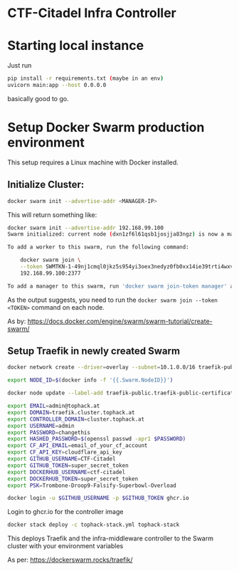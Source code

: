 # CTF-Citadel Infra Controller

# Starting local instance

Just run

```bash
pip install -r requirements.txt (maybe in an env)
uvicorn main:app --host 0.0.0.0
```

basically good to go.

# Setup Docker Swarm production environment

This setup requires a Linux machine with Docker installed.

## Initialize Cluster:

```bash
docker swarm init --advertise-addr <MANAGER-IP>
```

This will return something like:

```bash
docker swarm init --advertise-addr 192.168.99.100
Swarm initialized: current node (dxn1zf6l61qsb1josjja83ngz) is now a manager.

To add a worker to this swarm, run the following command:

    docker swarm join \
    --token SWMTKN-1-49nj1cmql0jkz5s954yi3oex3nedyz0fb0xx14ie39trti4wxv-8vxv8rssmk743ojnwacrr2e7c \
    192.168.99.100:2377

To add a manager to this swarm, run 'docker swarm join-token manager' and follow the instructions.
```

As the output suggests, you need to run the `docker swarm join --token <TOKEN>` command on each node.

As by: https://docs.docker.com/engine/swarm/swarm-tutorial/create-swarm/

## Setup Traefik in newly created Swarm

```bash
docker network create --driver=overlay --subnet=10.1.0.0/16 traefik-public
```

```bash
export NODE_ID=$(docker info -f '{{.Swarm.NodeID}}')
```

```bash
docker node update --label-add traefik-public.traefik-public-certificates=true $NODE_ID
```

```bash
export EMAIL=admin@tophack.at
export DOMAIN=traefik.cluster.tophack.at
export CONTROLLER_DOMAIN=cluster.tophack.at
export USERNAME=admin
export PASSWORD=changethis
export HASHED_PASSWORD=$(openssl passwd -apr1 $PASSWORD)
export CF_API_EMAIL=email_of_your_cf_account
export CF_API_KEY=cloudflare_api_key
export GITHUB_USERNAME=CTF-Citadel
export GITHUB_TOKEN=super_secret_token
export DOCKERHUB_USERNAME=ctf-citadel
export DOCKERHUB_TOKEN=super_secret_token
export PSK=Trombone-Droop9-Falsify-Superbowl-Overload
```

```bash
docker login -u $GITHUB_USERNAME -p $GITHUB_TOKEN ghcr.io
```

Login to ghcr.io for the controller image

```bash
docker stack deploy -c tophack-stack.yml tophack-stack
```

This deploys Traefik and the infra-middleware controller to the Swarm cluster with your environment variables

As per: https://dockerswarm.rocks/traefik/
